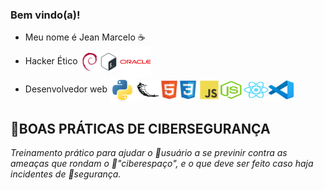 ### Bem vindo(a)!
- Meu nome é Jean Marcelo ☕
- Hacker Ético <img align="center" width="30" height="30" src="https://raw.githubusercontent.com/devicons/devicon/master/icons/debian/debian-original.svg"><img align="center" width="30" height="30" src="https://raw.githubusercontent.com/devicons/devicon/master/icons/bash/bash-original.svg"> <img align="center" width="50" src="https://raw.githubusercontent.com/devicons/devicon/master/icons/oracle/oracle-original.svg">
- Desenvolvedor web <img align="center" alt="Python" height="40" width="40" src="https://raw.githubusercontent.com/devicons/devicon/master/icons/python/python-original.svg"><img align="center" alt="Flask" height="30" width="40" src="https://raw.githubusercontent.com/devicons/devicon/master/icons/flask/flask-original.svg"><img align="center" alt="HTML" height="30" width="30" src="https://raw.githubusercontent.com/devicons/devicon/master/icons/html5/html5-original.svg"><img align="center" alt="CSS" height="30" width="30" src="https://raw.githubusercontent.com/devicons/devicon/master/icons/css3/css3-original.svg"> <img align="center" alt="Js" height="30" width="30" src="https://raw.githubusercontent.com/devicons/devicon/master/icons/javascript/javascript-original.svg"><img align="center" alt="Nodejs" height="30" width="40" src="https://raw.githubusercontent.com/devicons/devicon/master/icons/nodejs/nodejs-original.svg"><img align="center" alt="React" height="30" width="40" src="https://raw.githubusercontent.com/devicons/devicon/master/icons/react/react-original.svg"><img align="center" alt="Vscode" height="30" width="40" src="https://raw.githubusercontent.com/devicons/devicon/master/icons/vscode/vscode-original.svg">

## 📌BOAS PRÁTICAS DE CIBERSEGURANÇA</h1>
<i>Treinamento prático para ajudar o 🤯usuário a se previnir contra as ameaças que rondam o 👾"ciberespaço", e o que deve ser feito caso haja incidentes de 🔐segurança.</i>

